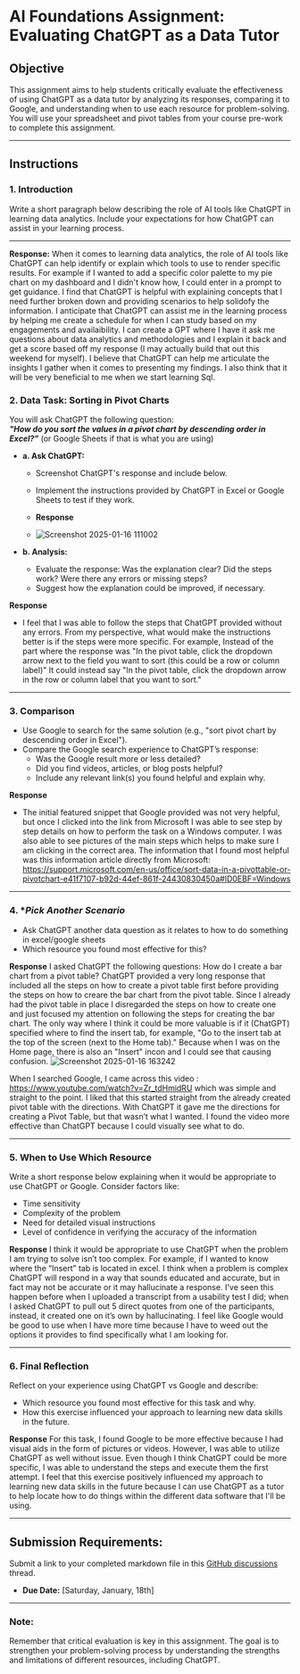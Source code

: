 # **AI Foundations Assignment: Evaluating ChatGPT as a Data Tutor**

## **Objective**  
This assignment aims to help students critically evaluate the effectiveness of using ChatGPT as a data tutor by analyzing its responses, comparing it to Google, and understanding when to use each resource for problem-solving. You will use your spreadsheet and pivot tables from your course pre-work to complete this assignment.  

---

## **Instructions**

### 1. **Introduction**  
Write a short paragraph below describing the role of AI tools like ChatGPT in learning data analytics. Include your expectations for how ChatGPT can assist in your learning process.

---
**Response:**
When it comes to learning data analytics, the role of AI tools like ChatGPT can help identify or explain which tools to use to render specific results. For example if I wanted to add a specific color palette to my pie chart on my dashboard and I didn't know how, I could enter in a prompt to get guidance. I find that ChatGPT is helpful with explaining concepts that I need further broken down and providing scenarios to help solidofy the information. I anticipate that ChatGPT can assist me in the learning process by helping me create a schedule for when I can study based on my engagements and availaibility. I can create a GPT where I have it ask me questions about data analytics and methodologies and I explain it back and get a score based off my response (I may actually build that out this weekend for myself). I believe that ChatGPT can help me articulate the insights I gather when it comes to presenting my findings. I also think that it will be very beneficial to me when we start learning Sql.

### 2. **Data Task: Sorting in Pivot Charts**  

You will ask ChatGPT the following question:  
**_"How do you sort the values in a pivot chart by descending order in Excel?"_** (or Google Sheets if that is what you are using) 

- **a. Ask ChatGPT:**  
  - Screenshot ChatGPT's response and include below. 
  - Implement the instructions provided by ChatGPT in Excel or Google Sheets to test if they work.
 
  - **Response**
  - ![Screenshot 2025-01-16 111002](https://github.com/user-attachments/assets/e600347d-d7b0-4aa5-ba15-02dfcf712197)

- **b. Analysis:**  
  - Evaluate the response: Was the explanation clear? Did the steps work? Were there any errors or missing steps?  
  - Suggest how the explanation could be improved, if necessary.

**Response**
  - I feel that I was able to follow the steps that ChatGPT provided without any errors. From my perspective, what would make the instructions better is if the steps were more specific. For example, Instead of the part where the response was "In the pivot table, click the dropdown arrow next to the field you want to sort (this could be a row or column label)" It could instead say "In the pivot table, click the dropdown arrow in the row or column label that you want to sort."

---

### 3. **Comparison**  
- Use Google to search for the same solution (e.g., "sort pivot chart by descending order in Excel").  
- Compare the Google search experience to ChatGPT’s response:  
  - Was the Google result more or less detailed?  
  - Did you find videos, articles, or blog posts helpful?  
  - Include any relevant link(s) you found helpful and explain why.

**Response**
  - The initial featured snippet that Google provided was not very helpful, but once I clicked into the link from Microsoft I was able to see step by step details on how to perform the task on a Windows computer. I was also able to see pictures of the main steps which helps to make sure I am clicking in the correct area. The information that I found most helpful was this information article directly from Microsoft: https://support.microsoft.com/en-us/office/sort-data-in-a-pivottable-or-pivotchart-e41f7107-b92d-44ef-861f-24430830450a#ID0EBF=Windows

---

### 4. **Pick Another Scenario*  
- Ask ChatGPT another data question as it relates to how to do something in excel/google sheets 
- Which resource you found most effective for this? 
  
**Response**
I asked ChatGPT the following questions: How do I create a bar chart from a pivot table?
ChatGPT provided a very long response that included all the steps on how to create a pivot table first before providing the steps on how to creare the bar chart from the pivot table. Since I already had the pivot table in place I disregarded the steps on how to create one and just focused my attention on following the steps for creating the bar chart. The only way where I think it could be more valuable is if it (ChatGPT) specified where to find the insert tab, for example, "Go to the insert tab at the top of the screen (next to the Home tab)." Because when I was on the Home page, there is also an "Insert" incon and I could see that causing confusion.
![Screenshot 2025-01-16 163242](https://github.com/user-attachments/assets/794052f6-1ef8-425d-a521-dea60c09b2e8)

When I searched Google, I came across this video : https://www.youtube.com/watch?v=Zr_tdHmidRU  which was simple and straight to the point. I liked that this started straight from the already created pivot table with the directions. With ChatGPT it gave me the directions for creating a Pivot Table, but that wasn’t what I wanted. I found the video more effective than ChatGPT because I could visually see what to do.

---

### 5. **When to Use Which Resource**  
Write a short response below explaining when it would be appropriate to use ChatGPT or Google. Consider factors like:  
- Time sensitivity  
- Complexity of the problem  
- Need for detailed visual instructions  
- Level of confidence in verifying the accuracy of the information  

**Response**
I think it would be appropriate to use ChatGPT when the problem I am trying to solve isn’t too complex. For example, if I wanted to know where the “Insert” tab is located in excel. I think when a problem is complex ChatGPT will respond in a way that sounds educated and accurate, but in fact may not be accurate or it may hallucinate a response. I've seen this happen before when I uploaded a transcript from a usability test I did; when I asked ChatGPT to pull out 5 direct quotes from one of the participants, instead, it created one on it’s own by hallucinating. I feel like Google would be good to use when I have more time because I have to weed out the options it provides to find specifically what I am looking for.

---

### 6. **Final Reflection**  
Reflect on your experience using ChatGPT vs Google and describe:  
- Which resource you found most effective for this task and why.  
- How this exercise influenced your approach to learning new data skills in the future.  

**Response**
For this task, I found Google to be more effective because I had visual aids in the form of pictures or videos. However, I was able to utilize ChatGPT as well without issue. Even though I think ChatGPT could be more specific, I was able to understand the steps and execute them the first attempt. I feel that this exercise positively influenced my approach to learning new data skills in the future because I can use ChatGPT as a tutor to help locate how to do things within the different data software that I'll be using.

---

## **Submission Requirements:**  
Submit a link to your completed markdown file in this [GitHub discussions](https://github.com/Tech-Moms/data-analytics-winter-2025/discussions/4) thread.  
- **Due Date:** [Saturday, January, 18th]  

---

### **Note:**  
Remember that critical evaluation is key in this assignment. The goal is to strengthen your problem-solving process by understanding the strengths and limitations of different resources, including ChatGPT.
